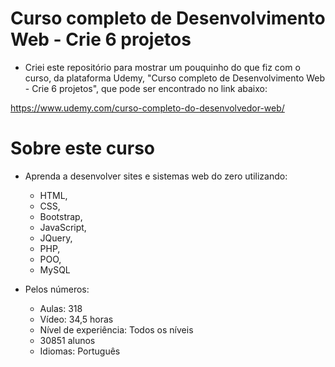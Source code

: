 # Curso completo de Desenvolvimento Web - Crie 6 projetos
- Criei este repositório para mostrar um pouquinho do que fiz com o curso, da plataforma Udemy, "Curso completo de Desenvolvimento Web - Crie 6 projetos", que pode ser encontrado no link abaixo:

https://www.udemy.com/curso-completo-do-desenvolvedor-web/

# Sobre este curso
- Aprenda a desenvolver sites e sistemas web do zero utilizando:
	- HTML, 
	- CSS, 
	- Bootstrap, 
	- JavaScript, 
	- JQuery,
	- PHP,
	- POO,
	- MySQL

- Pelos números:
	- Aulas: 318
	- Vídeo: 34,5 horas
	- Nível de experiência: Todos os níveis
	- 30851 alunos
	- Idiomas: Português
